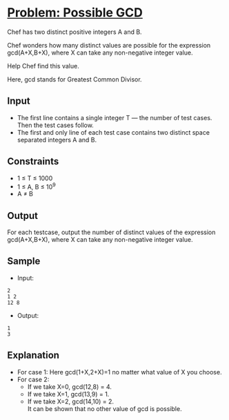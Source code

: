 # [Problem: Possible GCD](https://www.codechef.com/problems/DISTGCD)

Chef has two distinct positive integers A and B.

Chef wonders how many distinct values are possible for the expression gcd(A+X,B+X), where X can take any non-negative integer value.

Help Chef find this value.

Here, gcd stands for Greatest Common Divisor.

## Input

- The first line contains a single integer T — the number of test cases. Then the test cases follow.
- The first and only line of each test case contains two distinct space separated integers A and B.

## Constraints

- 1 ≤ T ≤ 1000
- 1 ≤ A, B ≤ 10<sup>9</sup>
- A ≠ B

## Output

For each testcase, output the number of distinct values of the expression gcd(A+X,B+X), where X can take any non-negative integer value.

## Sample

- Input:
```
2
1 2
12 8
```

- Output:
```
1
3
```

## Explanation

- For case 1: Here gcd(1+X,2+X)=1 no matter what value of X you choose.
- For case 2:
  - If we take X=0, gcd(12,8) = 4.
  - If we take X=1, gcd(13,9) = 1.
  - If we take X=2, gcd(14,10) = 2. <br/>
It can be shown that no other value of gcd is possible.

